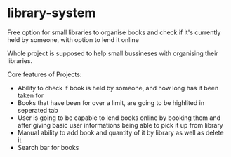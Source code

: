 # library-system
Free option for small libraries to organise books and check if it's currently held by someone, with option to lend it online

Whole project is supposed to help small bussineses with organising their libraries.

Core features of Projects:
- Ability to check if book is held by someone, and how long has it been taken for
- Books that have been for over a limit, are going to be highlited in seperated tab
- User is going to be capable to lend books online by booking them and after giving basic user informations being able to pick it up from library
- Manual ability to add book and quantity of it by library as well as delete it
- Search bar for books
